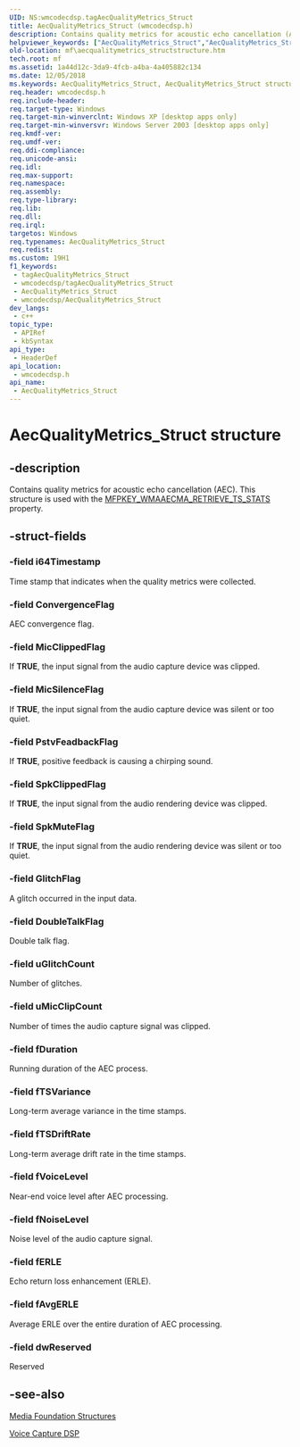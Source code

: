 ```yaml
---
UID: NS:wmcodecdsp.tagAecQualityMetrics_Struct
title: AecQualityMetrics_Struct (wmcodecdsp.h)
description: Contains quality metrics for acoustic echo cancellation (AEC). This structure is used with the MFPKEY_WMAAECMA_RETRIEVE_TS_STATS property.
helpviewer_keywords: ["AecQualityMetrics_Struct","AecQualityMetrics_Struct structure [Media Foundation]","codecapi.aecqualitymetrics_structstructure","codecapi.mic_array_modeenumeration","mf.aecqualitymetrics_structstructure","wmcodecdsp/AecQualityMetrics_Struct"]
old-location: mf\aecqualitymetrics_structstructure.htm
tech.root: mf
ms.assetid: 1a44d12c-3da9-4fcb-a4ba-4a405882c134
ms.date: 12/05/2018
ms.keywords: AecQualityMetrics_Struct, AecQualityMetrics_Struct structure [Media Foundation], codecapi.aecqualitymetrics_structstructure, codecapi.mic_array_modeenumeration, mf.aecqualitymetrics_structstructure, wmcodecdsp/AecQualityMetrics_Struct
req.header: wmcodecdsp.h
req.include-header: 
req.target-type: Windows
req.target-min-winverclnt: Windows XP [desktop apps only]
req.target-min-winversvr: Windows Server 2003 [desktop apps only]
req.kmdf-ver: 
req.umdf-ver: 
req.ddi-compliance: 
req.unicode-ansi: 
req.idl: 
req.max-support: 
req.namespace: 
req.assembly: 
req.type-library: 
req.lib: 
req.dll: 
req.irql: 
targetos: Windows
req.typenames: AecQualityMetrics_Struct
req.redist: 
ms.custom: 19H1
f1_keywords:
 - tagAecQualityMetrics_Struct
 - wmcodecdsp/tagAecQualityMetrics_Struct
 - AecQualityMetrics_Struct
 - wmcodecdsp/AecQualityMetrics_Struct
dev_langs:
 - c++
topic_type:
 - APIRef
 - kbSyntax
api_type:
 - HeaderDef
api_location:
 - wmcodecdsp.h
api_name:
 - AecQualityMetrics_Struct
---
```


# AecQualityMetrics_Struct structure


## -description

Contains quality metrics for acoustic echo cancellation (AEC). This structure is used with the <a href="https://docs.microsoft.com/windows/desktop/medfound/mfpkey-wmaaecma-retrieve-ts-statsproperty">MFPKEY_WMAAECMA_RETRIEVE_TS_STATS</a> property.

## -struct-fields

### -field i64Timestamp

Time stamp that indicates when the quality metrics were collected.

### -field ConvergenceFlag

AEC convergence flag.

### -field MicClippedFlag

If <b>TRUE</b>, the input signal from the audio capture device was clipped.

### -field MicSilenceFlag

If <b>TRUE</b>, the input signal from the audio capture device was silent or too quiet.

### -field PstvFeadbackFlag

If <b>TRUE</b>, positive feedback is causing a chirping sound.

### -field SpkClippedFlag

If <b>TRUE</b>, the input signal from the audio rendering device was clipped.

### -field SpkMuteFlag

If <b>TRUE</b>, the input signal from the audio rendering device was silent or too quiet.

### -field GlitchFlag

A glitch occurred in the input data.

### -field DoubleTalkFlag

Double talk flag.

### -field uGlitchCount

Number of glitches.

### -field uMicClipCount

Number of times the audio capture signal was clipped.

### -field fDuration

Running duration of the AEC process.

### -field fTSVariance

Long-term average variance in the time stamps.

### -field fTSDriftRate

Long-term average drift rate in the time stamps.

### -field fVoiceLevel

Near-end voice level after AEC processing.

### -field fNoiseLevel

Noise level of the audio capture signal.

### -field fERLE

Echo return loss enhancement (ERLE).

### -field fAvgERLE

Average ERLE over the entire duration of AEC processing.

### -field dwReserved

Reserved

## -see-also

<a href="https://docs.microsoft.com/windows/desktop/medfound/media-foundation-structures">Media Foundation Structures</a>



<a href="https://docs.microsoft.com/windows/desktop/medfound/voicecapturedmo">Voice Capture DSP</a>

